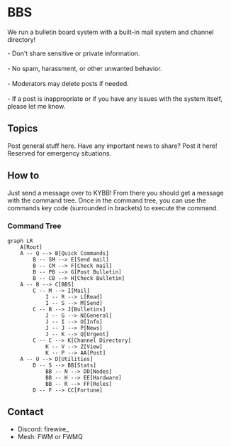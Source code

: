 # BBS

We run a bulletin board system with a built-in mail system and channel directory! 

<warning>
- Don't share sensitive or private information.<br></br>
- No spam, harassment, or other unwanted behavior.<br></br>
- Moderators may delete posts if needed.<br></br>
- If a post is inappropriate or if you have any issues with the system itself, please let me know.
</warning>

## Topics
<tabs>
<tab title="General">
Post general stuff here.
</tab>
<tab title="Info">

</tab>
<tab title="News">
Have any important news to share? Post it here!
</tab>
<tab title="Urgent">
Reserved for emergency situations. 
</tab>
</tabs>

## How to
Just send a message over to KYBB! From there you should get a message with the command tree.
Once in the command tree, you can use the commands key code (surrounded in brackets) to execute the command.

### Command Tree
```mermaid
graph LR
	A[Root]
	A -- Q --> B[Quick Commands]
        B -- SM --> E[Send mail]
        B -- CM --> F[Check mail]
        B -- PB --> G[Post Bulletin]
        B -- CB --> H[Check Bulletin]
	A -- B --> C[BBS]
        C -- M --> I[Mail]
            I -- R --> L[Read]
            I -- S --> M[Send]
        C -- B --> J[Bulletins]
            J -- G --> N[General]
            J -- I --> O[Info]
            J -- J --> P[News]
            J -- K --> Q[Urgent]
        C -- C --> K[Channel Directory]
	        K -- V --> Z[View]
	        K -- P --> AA[Post]
	A -- U --> D[Utilities]
	    D -- S --> BB[Stats]
	        BB -- N --> DD[Nodes]
	        BB -- H --> EE[Hardware]
	        BB -- R --> FF[Roles]
	    D -- F --> CC[Fortune]
```

## Contact
- Discord: firewire_
- Mesh: FWM or FWMQ